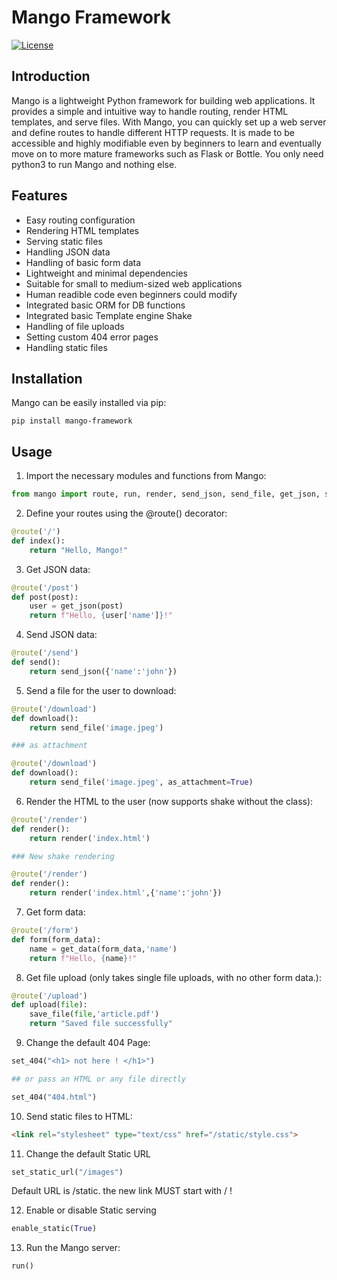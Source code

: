 # Mango Framework

[![License](https://img.shields.io/badge/license-MIT-blue.svg)](https://opensource.org/licenses/MIT)

## Introduction

Mango is a lightweight Python framework for building web applications. It provides a simple and intuitive way to handle routing, render HTML templates, and serve files. With Mango, you can quickly set up a web server and define routes to handle different HTTP requests. It is made to be accessible and highly modifiable even by beginners to learn and eventually move on to more mature frameworks such as Flask or Bottle. You only need python3 to run Mango and nothing else.

## Features

- Easy routing configuration
- Rendering HTML templates
- Serving static files
- Handling JSON data
- Handling of basic form data
- Lightweight and minimal dependencies
- Suitable for small to medium-sized web applications
- Human readible code even beginners could modify 
- Integrated basic ORM for DB functions
- Integrated basic Template engine Shake
- Handling of file uploads
- Setting custom 404 error pages
- Handling static files

## Installation

Mango can be easily installed via pip:

```shell
pip install mango-framework
```

## Usage
1. Import the necessary modules and functions from Mango:

```python
from mango import route, run, render, send_json, send_file, get_json, save_file, set_404, set_static_url, enable_static
```
2. Define your routes using the @route() decorator: 

```python
@route('/')
def index():
    return "Hello, Mango!"
```

3. Get JSON data:

```python
@route('/post')
def post(post):
    user = get_json(post)
    return f"Hello, {user['name']}!"
```

4. Send JSON data:

```python
@route('/send')
def send():
    return send_json({'name':'john'})
```

5. Send a file for the user to download:

```python
@route('/download')
def download():
    return send_file('image.jpeg')

### as attachment

@route('/download')
def download():
    return send_file('image.jpeg', as_attachment=True)
```

6. Render the HTML to the user (now supports shake without the class):

```python
@route('/render')
def render():
    return render('index.html')

### New shake rendering

@route('/render')
def render():
    return render('index.html',{'name':'john'})
```

7. Get form data:

```python
@route('/form')
def form(form_data):
    name = get_data(form_data,'name')
    return f"Hello, {name}!"
```
8. Get file upload (only takes single file uploads, with no other form data.):

```python
@route('/upload')
def upload(file):
    save_file(file,'article.pdf')
    return "Saved file successfully"
```

9. Change the default 404 Page:

```python
set_404("<h1> not here ! </h1>")

## or pass an HTML or any file directly

set_404("404.html")
```

10. Send static files to HTML:

```html
<link rel="stylesheet" type="text/css" href="/static/style.css">
```

11. Change the default Static URL

```python
set_static_url("/images")
```
Default URL is /static. the new link MUST start with / !

12. Enable or disable Static serving

```python
enable_static(True)
```

13. Run the Mango server:

```python
run()
```

